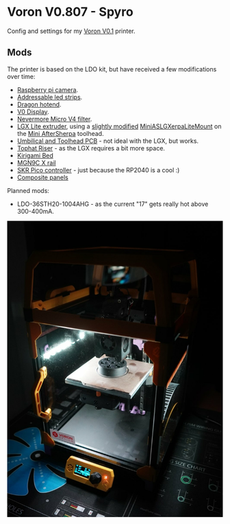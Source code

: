 # Voron V0.807 - Spyro #

Config and settings for my [Voron V0.1](https://vorondesign.com/voron0.1) printer.

## Mods ## 

The printer is based on the LDO kit, but have received a few modifications over time:

* [Raspberry pi camera](./stls/camera/).
* [Addressable led strips](./stls/led-strip-mount/).
* [Dragon hotend](https://www.phaetus.com/phaetus-x-voron-hotend-st/).
* [V0 Display](https://github.com/VoronDesign/Voron-Hardware/tree/master/V0_Display).
* [Nevermore Micro V4 filter](https://github.com/nevermore3d/Nevermore_Micro).
* [LGX Lite extruder](https://www.bondtech.se/product/lgx-lite-large-gears-extruder/),
  using a [slightly modified](stls/lgx-lite-mount) [MiniASLGXerpaLiteMount](https://github.com/camerony/VoronCustom/tree/main/MiniASLGXerpaLiteMount) on the [Mini AfterSherpa](https://github.com/KurioHonoo/Mini-AfterSherpa/blob/main/STL/Mini_AfterSherpa/Mini_AfterSherpa_Dragon(fly).stl) toolhead. 
* [Umbilical and Toolhead PCB](https://github.com/VoronDesign/Voron-Hardware/tree/master/V0-Umbilical) - not ideal with the LGX, but works.
* [Tophat Riser](https://thangs.com/crankshaft/Voron-01-Tophat-Riser-31352) - as the LGX requires a bit more space.
* [Kirigami Bed](https://github.com/christophmuellerorg/voron_0_kirigami_bed)
* [MGN9C X rail](https://github.com/VoronDesign/VoronUsers/tree/master/printer_mods/hartk1213/Voron0_MGN9C_X_Axis)
* [SKR Pico controller](https://www.biqu.equipment/products/btt-skr-pico-v1-0) - just because the RP2040 is a cool :)
* [Composite panels](https://fermio.xyz/fermio-labs-gmbh/voron0-v0.1-aluminium-composite-panels-120-spec-voron-hexagon-logo/)

Planned mods:
* LDO-36STH20-1004AHG - as the current "17" gets really hot above 300-400mA.

![V0.807](./images/V0.807.jpg)
